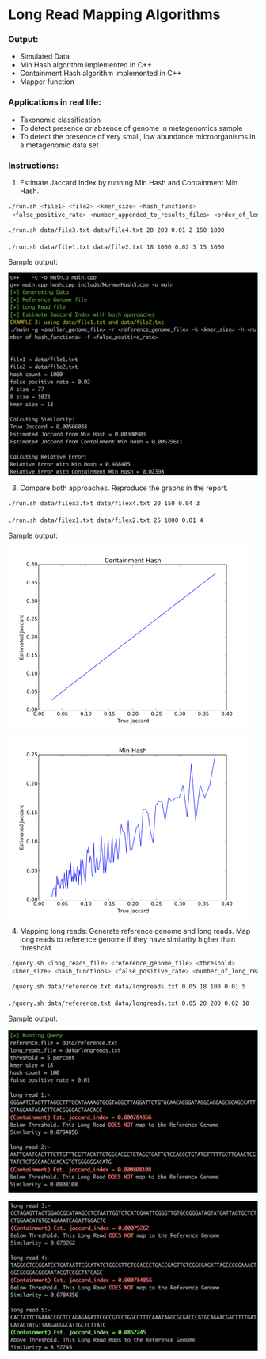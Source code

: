 # Long Read Mapping Algorithms

### Output: 
- Simulated Data
- Min Hash algorithm implemented in C++
- Containment Hash algorithm implemented in C++
- Mapper function

###	Applications in real life: 
-	Taxonomic classification
-	To detect presence or absence of genome in metagenomics sample
-	To detect the presence of very small, low abundance microorganisms in a metagenomic data set

### Instructions:

1. Estimate Jaccard Index by running Min Hash and Containment Min Hash.

```bash
./run.sh <file1> <file2> <kmer_size> <hash_functions>
 <false_positive_rate> <number_appended_to_results_files> <order_of_len_A> <order_of_len_B>
 ```

```bash
./run.sh data/file3.txt data/file4.txt 20 200 0.01 2 150 1000

./run.sh data/file1.txt data/file2.txt 18 1000 0.02 3 15 1000
```

Sample output: 

![output1](https://raw.githubusercontent.com/pponakala/longreadsmapping/master/images/img1.png)


3. Compare both approaches. Reproduce the graphs in the report.

```bash
./run.sh data/filex3.txt data/filex4.txt 20 150 0.04 3

./run.sh data/filex1.txt data/filex2.txt 25 1000 0.01 4
```

Sample output: 

![output2](https://raw.githubusercontent.com/pponakala/longreadsmapping/master/images/img2.png)

![output3](https://raw.githubusercontent.com/pponakala/longreadsmapping/master/images/img3.png)

4. Mapping long reads: Generate reference genome and long reads. Map long reads to reference genome
  if they have similarity higher than threshold.
```bash
./query.sh <long_reads_file> <reference_genome_file> <threshold>
 <kmer_size> <hash_functions> <false_positive_rate> <number_of_long_reads_to_generate>
```
```bash
./query.sh data/reference.txt data/longreads.txt 0.05 18 100 0.01 5

./query.sh data/reference.txt data/longreads.txt 0.05 20 200 0.02 10
```

Sample output: 

![output4](https://raw.githubusercontent.com/pponakala/longreadsmapping/master/images/img4.png)

![output5](https://raw.githubusercontent.com/pponakala/longreadsmapping/master/images/img5.png)
